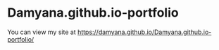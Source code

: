 # Damyana.github.io-portfolio
You can view my site at https://damyana.github.io/Damyana.github.io-portfolio/
